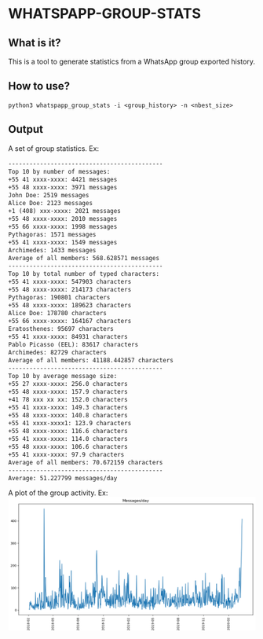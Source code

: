 # WHATSPAPP-GROUP-STATS
## What is it?
This is a tool to generate statistics from a WhatsApp group exported history.

## How to use?
```
python3 whatspapp_group_stats -i <group_history> -n <nbest_size>
```

## Output
A set of group statistics. Ex:
```
--------------------------------------------
Top 10 by number of messages:
+55 41 xxxx-xxxx: 4421 messages
+55 48 xxxx-xxxx: 3971 messages
John Doe: 2519 messages
Alice Doe: 2123 messages
+1 (408) xxx-xxxx: 2021 messages
+55 48 xxxx-xxxx: 2010 messages
+55 66 xxxx-xxxx: 1998 messages
Pythagoras: 1571 messages
+55 41 xxxx-xxxx: 1549 messages
Archimedes: 1433 messages
Average of all members: 568.628571 messages
--------------------------------------------
Top 10 by total number of typed characters:
+55 41 xxxx-xxxx: 547903 characters
+55 48 xxxx-xxxx: 214173 characters
Pythagoras: 190801 characters
+55 48 xxxx-xxxx: 189623 characters
Alice Doe: 178780 characters
+55 66 xxxx-xxxx: 164167 characters
Eratosthenes: 95697 characters
+55 41 xxxx-xxxx: 84931 characters
Pablo Picasso (EEL): 83617 characters
Archimedes: 82729 characters
Average of all members: 41188.442857 characters
--------------------------------------------
Top 10 by average message size:
+55 27 xxxx-xxxx: 256.0 characters
+55 48 xxxx-xxxx: 157.9 characters
+41 78 xxx xx xx: 152.0 characters
+55 41 xxxx-xxxx: 149.3 characters
+55 48 xxxx-xxxx: 140.8 characters
+55 41 xxxx-xxxx1: 123.9 characters
+55 48 xxxx-xxxx: 116.6 characters
+55 41 xxxx-xxxx: 114.0 characters
+55 48 xxxx-xxxx: 106.6 characters
+55 41 xxxx-xxxx: 97.9 characters
Average of all members: 70.672159 characters
--------------------------------------------
Average: 51.227799 messages/day
```
A plot of the group activity. Ex:
![alt text](https://raw.githubusercontent.com/sergio-schmiegelow/whatsapp-group-stats/master/example_plot.png "Example plot")
